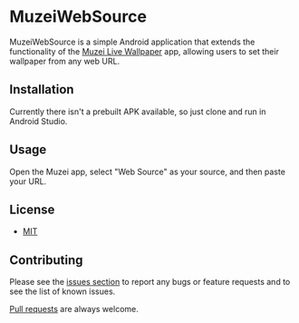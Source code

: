 # MuzeiWebSource

MuzeiWebSource is a simple Android application that extends the functionality of the [Muzei Live Wallpaper](https://play.google.com/store/apps/details?id=net.nurik.roman.muzei) app, allowing users to set their wallpaper from any web URL.

## Installation
Currently there isn't a prebuilt APK available, so just clone and run in Android Studio.

## Usage
Open the Muzei app, select "Web Source" as your source, and then paste your URL.

## License
- [MIT](https://github.com/ekx/MuzeiWebSource/blob/master/LICENSE)

## Contributing

Please see the [issues section](https://github.com/ekx/MuzeiWebSource/issues) to
report any bugs or feature requests and to see the list of known issues.

[Pull requests](https://github.com/ekx/MuzeiWebSource/pulls) are always welcome.